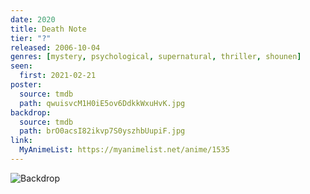 ```yaml
---
date: 2020
title: Death Note
tier: "?"
released: 2006-10-04
genres: [mystery, psychological, supernatural, thriller, shounen]
seen:
  first: 2021-02-21
poster:
  source: tmdb
  path: qwuisvcM1H0iE5ov6DdkkWxuHvK.jpg
backdrop:
  source: tmdb
  path: brO0acsI82ikvp7S0yszhbUupiF.jpg
link:
  MyAnimeList: https://myanimelist.net/anime/1535
---
```


![Backdrop](https://image.tmdb.org/t/p/w1280/3hLizkVeYxy9taUpOpeoxDNxDQN.jpg "Source: TMDB")
